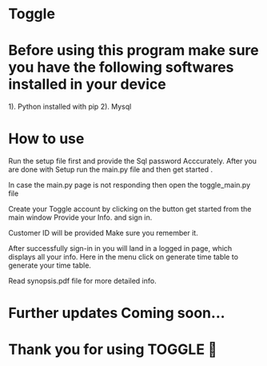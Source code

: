 # Toggle

# Before using this program make sure you have the following softwares installed in your device
1). Python installed with pip 
2). Mysql 

# How to use

Run the setup file first and provide the Sql password Acccurately.
After you are done with Setup run the main.py file and then get started .

In case the main.py page is not responding then open the toggle_main.py file 

Create your Toggle account  by clicking on the button get started from the main window
Provide your Info. and sign in.

Customer ID will be provided Make sure you remember it.

After successfully sign-in in you will land in a logged in page, which displays all your info.
Here in the menu click on generate time table to generate your time table.


Read synopsis.pdf file for more detailed info.

# Further updates Coming soon...

# Thank you for using TOGGLE 🙂
